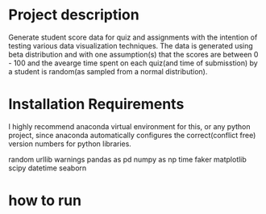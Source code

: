 # Project description
Generate student score data for quiz and assignments with the intention of testing various data visualization techniques. The data is generated using beta distribution and with one assumption(s) that the scores are between 0 - 100 and the avearge time spent on each quiz(and time of submisstion) by a student is random(as sampled from a normal distribution).   

# Installation Requirements
I highly recommend anaconda virtual environment for this, or any python project, since anaconda automatically configures the correct(conflict free) version numbers for python libraries.


random
urllib
warnings
pandas as pd
numpy as np
time
faker
matplotlib
scipy
datetime
seaborn


# how to run

